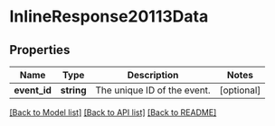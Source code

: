 # InlineResponse20113Data

## Properties
Name | Type | Description | Notes
------------ | ------------- | ------------- | -------------
**event_id** | **string** | The unique ID of the event. | [optional] 

[[Back to Model list]](../../README.md#documentation-for-models) [[Back to API list]](../../README.md#documentation-for-api-endpoints) [[Back to README]](../../README.md)

